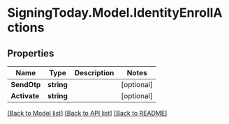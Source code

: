 
# SigningToday.Model.IdentityEnrollActions

## Properties

Name | Type | Description | Notes
------------ | ------------- | ------------- | -------------
**SendOtp** | **string** |  | [optional] 
**Activate** | **string** |  | [optional] 

[[Back to Model list]](../README.md#documentation-for-models)
[[Back to API list]](../README.md#documentation-for-api-endpoints)
[[Back to README]](../README.md)

